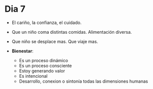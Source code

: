# Dia 7

- El cariño, la confianza, el cuidado.
- Que un niño coma distintas comidas. Alimentación diversa.
- Que niño se desplace mas. Que viaje mas.

- **Bienestar**:
  - Es un proceso dinámico
  - Es un proceso consciente
  - Estoy generando valor
  - Es intencional
  - Desarrollo, conexion o sintonía todas las dimensiones humanas
